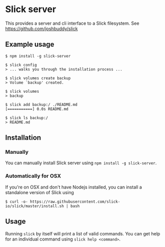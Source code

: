 # Slick server

This provides a server and cli interface to a Slick filesystem. See https://github.com/joshbuddy/slick

## Example usage

```
$ npm install -g slick-server

$ slick config
> ... walks you through the installation process ...

$ slick volumes create backup
> Volume `backup' created.

$ slick volumes
> backup

$ slick add backup:/ ./README.md
[===========] 0.0s README.md

$ slick ls backup:/
> README.md
```

## Installation

### Manually

You can manually install Slick server using `npm install -g slick-server`.

### Automatically for OSX

If you're on OSX and don't have Nodejs installed, you can install a standalone version of Slick using

```
$ curl -o- https://raw.githubusercontent.com/slick-io/slick/master/install.sh | bash
```

## Usage

Running `slick` by itself will print a list of valid commands. You can get help for an individual command using `slick help <command>`.